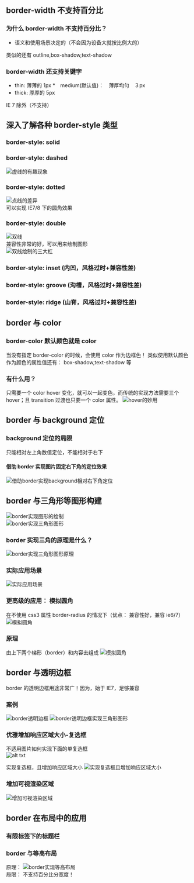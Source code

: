 ## border-width 不支持百分比
### 为什么 border-width 不支持百分比？

* 语义和使用场景决定的（不会因为设备大就按比例大的）

类似的还有 outline,box-shadow,text-shadow

### border-width 还支持关键字
* thin: 薄薄的 1px
*　medium(默认值)：　薄厚均匀　３px
* thick: 厚厚的 5px

IE 7 除外（不支持）

## 深入了解各种 border-style 类型
### border-style: solid
### border-style: dashed
![虚线的有趣现象](./border1.png)
### border-style: dotted
![点线的差异](./border2.png)	  
可以实现 IE7/8 下的圆角效果	
### border-style: double 
![双线](./border3.png)	      
兼容性非常的好，可以用来绘制图形  
![双线绘制的三大杠](./border4.png)	  
### border-style: inset (内凹，风格过时+兼容性差)
### border-style: groove (沟槽，风格过时+兼容性差)
### border-style: ridge (山脊，风格过时+兼容性差)


## border 与 color
### border-color 默认颜色就是 color
当没有指定 border-color 的时候，会使用 color 作为边框色！
类似使用默认颜色作为颜色的属性值还有： box-shadow,text-shadow 等  

### 有什么用？  
只需要一个 color hover 变化，就可以一起变色，而传统的实现方法需要三个 hover；且 transition 过渡也只要一个 color 属性。 
![hover的妙用](./border5.png)  


## border 与 background 定位
### background 定位的局限
只能相对左上角数值定位，不能相对于右下

#### 借助 border 实现图片固定右下角的定位效果
![借助border实现background相对右下角定位](./border6.png) 


## border 与三角形等图形构建 
![border实现图形的绘制](./border7.png)   
![border实现三角形图形](./border8.png)   

### border 实现三角的原理是什么？
![border实现三角形图形原理](./border9.png) 

### 实际应用场景
![实际应用场景](./border10.png) 

### 更高级的应用： 模拟圆角
在不使用 css3 属性 border-radius 的情况下（优点： 兼容性好，兼容 ie6/7）  
![模拟圆角](./border11.png) 

### 原理
由上下两个梯形（border）和内容去组成
![模拟圆角](./border12.png) 


## border 与透明边框
border 的透明边框用途非常广！因为，始于 IE7，足够兼容

### 案例
![border透明边框](./border6.png) 
![border透明边框实现三角形图形](./border8.png)  

### 优雅增加响应区域大小-复选框
不适用图片如何实现下面的单复选框  
![alt txt](./border13.png)   

实现复选框，且增加响应区域大小
![实现复选框且增加响应区域大小](./border14.png) 

### 增加可视渲染区域
![增加可视渲染区域](./border15.png) 


## border 在布局中的应用
### 有限标签下的标题栏
### border 与等高布局
原理： 
![border实现等高布局](./border16.png)   
局限： 不支持百分比分宽度！